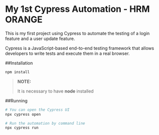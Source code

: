 # My 1st Cypress Automation - HRM ORANGE

This is my first project using Cypress to automate the testing of a login feature and a user update feature.

Cypress is a JavaScript-based end-to-end testing framework that allows developers to write tests and execute them in a real browser.


##Installation
```bash
npm install
```
>**NOTE:**
>
>It is necessary to have **node** installed


##Running
```bash
# You can open the Cypress UI
npx cypress open

# Run the automation by command line
npx cypress run
```